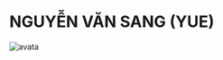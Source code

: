 #                                               NGUYỄN VĂN SANG (YUE)

![avata](https://user-images.githubusercontent.com/72926329/157146438-3034e398-d0f9-43c4-a237-2cf07b6a524b.jpg)
